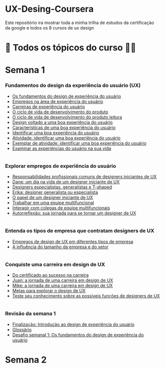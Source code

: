 # UX-Desing-Coursera
Este repositório ira mostrar toda a minha trilha de estudos da certificação da google e todos os 8 cursos de ux design 
# :pencil: Todos os tópicos do curso :man_technologist:
# Semana 1

### Fundamentos do design da experiência do usuário (UX)

- [Os fundamentos do design de experiência do usuário](https://github.com/vhenriqueDev/UX-Desing-Coursera/blob/main/Fundamentos%20do%20design%20da%20experi%C3%AAncia%20do%20usu%C3%A1rio%20(UX)/semana-1/Os%20fundamentos%20do%20design%20de%20experi%C3%AAncia%20do%20usu%C3%A1rio.md)
- [Empregos na área de experiência do usuário](https://github.com/vhenriqueDev/UX-Desing-Coursera/blob/main/Fundamentos%20do%20design%20da%20experi%C3%AAncia%20do%20usu%C3%A1rio%20(UX)/semana-1/Empregos%20na%20%C3%A1rea%20de%20experi%C3%AAncia%20do%20usu%C3%A1rio.md)
- [Carreiras de experiência do usuário](https://github.com/vhenriqueDev/UX-Desing-Coursera/blob/main/Fundamentos%20do%20design%20da%20experi%C3%AAncia%20do%20usu%C3%A1rio%20(UX)/semana-1/Carreiras%20de%20experi%C3%AAncia%20do%20usu%C3%A1rio.md)
- [O ciclo de vida de desenvolvimento do produto](https://github.com/vhenriqueDev/UX-Desing-Coursera/blob/main/Fundamentos%20do%20design%20da%20experi%C3%AAncia%20do%20usu%C3%A1rio%20(UX)/semana-1/vida.md)
- [O ciclo de vida de desenvolvimento do produto leitura](https://github.com/vhenriqueDev/UX-Desing-Coursera/blob/main/Fundamentos%20do%20design%20da%20experi%C3%AAncia%20do%20usu%C3%A1rio%20(UX)/semana-1/vida2.md)
- [Design voltado a uma boa experiência do usuário](https://github.com/vhenriqueDev/UX-Desing-Coursera/blob/main/Fundamentos%20do%20design%20da%20experi%C3%AAncia%20do%20usu%C3%A1rio%20(UX)/semana-1/Design%20voltado%20a%20uma%20boa%20experi%C3%AAncia%20do%20usu%C3%A1rio.md)
- [Características de uma boa experiência do usuário](https://github.com/vhenriqueDev/UX-Desing-Coursera/blob/main/Fundamentos%20do%20design%20da%20experi%C3%AAncia%20do%20usu%C3%A1rio%20(UX)/semana-1/Caracter%C3%ADsticas%20de%20uma%20boa%20experi%C3%AAncia%20do%20usu%C3%A1rio.md)
- [Identificar uma boa experiência do usuário](https://github.com/vhenriqueDev/UX-Desing-Coursera/blob/main/Fundamentos%20do%20design%20da%20experi%C3%AAncia%20do%20usu%C3%A1rio%20(UX)/semana-1/Identificar%20uma%20boa%20experi%C3%AAncia%20do%20usu%C3%A1rio.md)
- [Atividade: identificar uma boa experiência do usuário](https://github.com/vhenriqueDev/UX-Desing-Coursera/blob/main/Fundamentos%20do%20design%20da%20experi%C3%AAncia%20do%20usu%C3%A1rio%20(UX)/semana-1/Atividade%20identificar%20uma%20boa%20experi%C3%AAncia%20do%20usu%C3%A1rio.md)
- [Exemplar de atividade: identificar uma boa experiência do usuário](https://github.com/vhenriqueDev/UX-Desing-Coursera/blob/main/Fundamentos%20do%20design%20da%20experi%C3%AAncia%20do%20usu%C3%A1rio%20(UX)/semana-1/Exemplar%20de%20atividade%20identificar%20uma%20boa%20experi%C3%AAncia%20do%20usu%C3%A1rio.md)
- [Examinar as experiências do usuário na sua vida](https://github.com/vhenriqueDev/UX-Desing-Coursera/blob/main/Fundamentos%20do%20design%20da%20experi%C3%AAncia%20do%20usu%C3%A1rio%20(UX)/semana-1/Examinar%20as%20experi%C3%AAncias%20do%20usu%C3%A1rio%20na%20sua%20vida.md)

#

### Explorar empregos de experiência do usuário

- [Responsabilidades profissionais comuns de designers iniciantes de UX](https://github.com/vhenriqueDev/UX-Desing-Coursera/blob/main/Fundamentos%20do%20design%20da%20experi%C3%AAncia%20do%20usu%C3%A1rio%20(UX)/semana-1/Responsabilidades%20profissionais%20comuns%20de%20designers%20iniciantes%20de%20UX.md)
- [Dane: um dia na vida de um designer iniciante de UX](https://github.com/vhenriqueDev/UX-Desing-Coursera/blob/main/Fundamentos%20do%20design%20da%20experi%C3%AAncia%20do%20usu%C3%A1rio%20(UX)/semana-1/Dane%20um%20dia%20na%20vida%20de%20um%20designer%20iniciante%20de%20UX.md)
- [Designers especialistas, generalistas e T-shaped](https://github.com/vhenriqueDev/UX-Desing-Coursera/blob/main/Fundamentos%20do%20design%20da%20experi%C3%AAncia%20do%20usu%C3%A1rio%20(UX)/semana-1/Designers%20especialistas%2C%20generalistas%20e%20T-shaped.md)
- [Erika: designer generalista ou especialista](https://github.com/vhenriqueDev/UX-Desing-Coursera/blob/main/Fundamentos%20do%20design%20da%20experi%C3%AAncia%20do%20usu%C3%A1rio%20(UX)/semana-1/Erika%20designer%20generalista%20ou%20especialista.md)
- [O papel de um designer iniciante de UX](https://github.com/vhenriqueDev/UX-Desing-Coursera/blob/main/Fundamentos%20do%20design%20da%20experi%C3%AAncia%20do%20usu%C3%A1rio%20(UX)/semana-1/O%20papel%20de%20um%20designer%20iniciante%20de%20UX.md)
- [Trabalhar em uma equipe multifuncional](https://github.com/vhenriqueDev/UX-Desing-Coursera/blob/main/Fundamentos%20do%20design%20da%20experi%C3%AAncia%20do%20usu%C3%A1rio%20(UX)/semana-1/Trabalhar%20em%20uma%20equipe%20multifuncional.md)
- [Interagir com colegas de equipe multifuncionais](https://github.com/vhenriqueDev/UX-Desing-Coursera/blob/main/Fundamentos%20do%20design%20da%20experi%C3%AAncia%20do%20usu%C3%A1rio%20(UX)/semana-1/Interagir%20com%20colegas%20de%20equipe%20multifuncionais.md)
- [Autorreflexão: sua jornada para se tornar um designer de UX](https://github.com/vhenriqueDev/UX-Desing-Coursera/blob/main/Fundamentos%20do%20design%20da%20experi%C3%AAncia%20do%20usu%C3%A1rio%20(UX)/semana-1/Autorreflex%C3%A3o%20sua%20jornada%20para%20se%20tornar%20um%20designer%20de%20UX.md)

#

### Entenda os tipos de empresa que contratam designers de UX 

- [Empregos de design de UX em diferentes tipos de empresa](https://github.com/vhenriqueDev/UX-Desing-Coursera/blob/main/Fundamentos%20do%20design%20da%20experi%C3%AAncia%20do%20usu%C3%A1rio%20(UX)/semana-1/Empregos%20de%20design%20de%20UX%20em%20diferentes%20tipos%20de%20empresa.md)
- [A influência do tamanho da empresa e do setor](https://github.com/vhenriqueDev/UX-Desing-Coursera/blob/main/Fundamentos%20do%20design%20da%20experi%C3%AAncia%20do%20usu%C3%A1rio%20(UX)/semana-1/A%20influ%C3%AAncia%20do%20tamanho%20da%20empresa%20e%20do%20setor.md)

#

### Conquiste uma carreira em design de UX 

- [Do certificado ao sucesso na carreira](https://github.com/vhenriqueDev/UX-Desing-Coursera/blob/main/Fundamentos%20do%20design%20da%20experi%C3%AAncia%20do%20usu%C3%A1rio%20(UX)/semana-1/Do%20certificado%20ao%20sucesso%20na%20carreira.md)
- [Juan: a jornada de uma carreira em design de UX](https://github.com/vhenriqueDev/UX-Desing-Coursera/blob/main/Fundamentos%20do%20design%20da%20experi%C3%AAncia%20do%20usu%C3%A1rio%20(UX)/semana-1/Juan%20a%20jornada%20de%20uma%20carreira%20em%20design%20de%20UX.md)
- [Mike: a jornada de uma carreira em design de UX](https://github.com/vhenriqueDev/UX-Desing-Coursera/blob/main/Fundamentos%20do%20design%20da%20experi%C3%AAncia%20do%20usu%C3%A1rio%20(UX)/semana-1/Mike%20a%20jornada%20de%20uma%20carreira%20em%20design%20de%20UX.md)
- [Metas para explorar o design de UX](https://github.com/vhenriqueDev/UX-Desing-Coursera/blob/main/Fundamentos%20do%20design%20da%20experi%C3%AAncia%20do%20usu%C3%A1rio%20(UX)/semana-1/Metas%20para%20explorar%20o%20design%20de%20UX.md)
- [Teste seu conhecimento sobre as possíveis funções de designers de UX](https://github.com/vhenriqueDev/UX-Desing-Coursera/blob/main/Fundamentos%20do%20design%20da%20experi%C3%AAncia%20do%20usu%C3%A1rio%20(UX)/semana-1/Teste%20seu%20conhecimento%20sobre%20as%20poss%C3%ADveis%20fun%C3%A7%C3%B5es%20de%20designers%20de%20UX.md)

#

### Revisão da semana 1

- [Finalização: Introdução ao design de experiência do usuário](https://github.com/vhenriqueDev/UX-Desing-Coursera/blob/main/Fundamentos%20do%20design%20da%20experi%C3%AAncia%20do%20usu%C3%A1rio%20(UX)/semana-1/Finaliza%C3%A7%C3%A3o%20Introdu%C3%A7%C3%A3o%20ao%20design%20de%20experi%C3%AAncia%20do%20usu%C3%A1rio.md)
- [Glossário](https://github.com/vhenriqueDev/UX-Desing-Coursera/blob/main/Fundamentos%20do%20design%20da%20experi%C3%AAncia%20do%20usu%C3%A1rio%20(UX)/semana-1/Gloss%C3%A1rio.md)
- [Desafio semanal 1: Os fundamentos do design de experiência do usuário](https://github.com/vhenriqueDev/UX-Desing-Coursera/blob/main/Fundamentos%20do%20design%20da%20experi%C3%AAncia%20do%20usu%C3%A1rio%20(UX)/semana-1/Desafio%20semanal%201%20Os%20fundamentos%20do%20design%20de%20experi%C3%AAncia%20do%20usu%C3%A1rio.md)

#

# Semana 2
